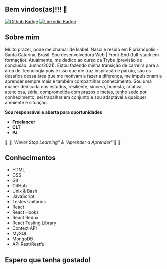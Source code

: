 ## Bem vindos(as)!!! 👋

[![Github Badge](https://img.shields.io/badge/-Github-000?style=flat-square&logo=Github&logoColor=white&link=https://github.com/isabelmeister)](https://github.com/isabelmeister)
[![Linkedin Badge](https://img.shields.io/badge/-LinkedIn-blue?style=flat-square&logo=Linkedin&logoColor=white&link=https://www.linkedin.com/in/isabelmeister/)](https://www.linkedin.com/in/isabelmeister/)

## Sobre mim

  Muito prazer, pode me chamar de Isabel. Nasci e resido em Florianópolis - Santa Catarina, Brasil.
  Sou desenvolvedora Web | Front-End (full-stack em formação). Atualmente, me dedico ao curso da Trybe (previsão de conclusão: Junho/2021).
  Estou fazendo minha transição de carreira para a área de Tecnologia pois é isso que me traz inspiração e paixão, são os desafios dessa área que me motivam a fazer a diferença, me impulsionam a aprender sempre mais e também compartilhar conhecimento.
  Sou uma mulher dedicada nos estudos, resiliente, sincera, honesta, criativa, atenciosa, séria, comprometida com prazos e metas, tenho sede por conhecimento, sei trabalhar em conjunto e sou adaptável a qualquer ambiente e situação.

**Sou responsável e aberta para oportunidades**
- **Freelancer**
- **CLT**
- **PJ**

:thought_balloon: :speech_balloon: _"Never Stop Learning" & "Aprender a Aprender"_ :speech_balloon: :thought_balloon:

## Conhecimentos

* HTML
* CSS
* Git
* GitHub
* Unix & Bash
* JavaScript
* Testes Unitários
* React
* React Hooks
* React Redux
* React Testing Library
* Context API
* MySQL
* MongoDB
* API Rest/Restful

## Espero que tenha gostado!
